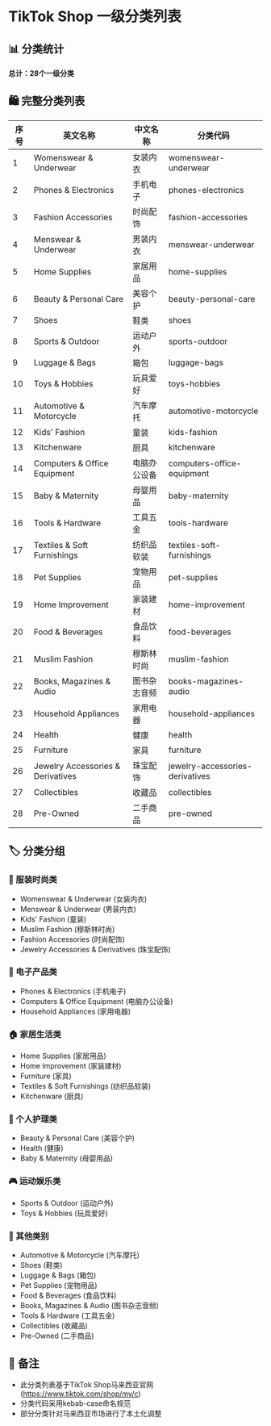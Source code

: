 # TikTok Shop 一级分类列表

## 📊 分类统计
**总计：28个一级分类**

## 🛍️ 完整分类列表

| 序号 | 英文名称 | 中文名称 | 分类代码 |
|------|----------|----------|----------|
| 1 | Womenswear & Underwear | 女装内衣 | womenswear-underwear |
| 2 | Phones & Electronics | 手机电子 | phones-electronics |
| 3 | Fashion Accessories | 时尚配饰 | fashion-accessories |
| 4 | Menswear & Underwear | 男装内衣 | menswear-underwear |
| 5 | Home Supplies | 家居用品 | home-supplies |
| 6 | Beauty & Personal Care | 美容个护 | beauty-personal-care |
| 7 | Shoes | 鞋类 | shoes |
| 8 | Sports & Outdoor | 运动户外 | sports-outdoor |
| 9 | Luggage & Bags | 箱包 | luggage-bags |
| 10 | Toys & Hobbies | 玩具爱好 | toys-hobbies |
| 11 | Automotive & Motorcycle | 汽车摩托 | automotive-motorcycle |
| 12 | Kids' Fashion | 童装 | kids-fashion |
| 13 | Kitchenware | 厨具 | kitchenware |
| 14 | Computers & Office Equipment | 电脑办公设备 | computers-office-equipment |
| 15 | Baby & Maternity | 母婴用品 | baby-maternity |
| 16 | Tools & Hardware | 工具五金 | tools-hardware |
| 17 | Textiles & Soft Furnishings | 纺织品软装 | textiles-soft-furnishings |
| 18 | Pet Supplies | 宠物用品 | pet-supplies |
| 19 | Home Improvement | 家装建材 | home-improvement |
| 20 | Food & Beverages | 食品饮料 | food-beverages |
| 21 | Muslim Fashion | 穆斯林时尚 | muslim-fashion |
| 22 | Books, Magazines & Audio | 图书杂志音频 | books-magazines-audio |
| 23 | Household Appliances | 家用电器 | household-appliances |
| 24 | Health | 健康 | health |
| 25 | Furniture | 家具 | furniture |
| 26 | Jewelry Accessories & Derivatives | 珠宝配饰 | jewelry-accessories-derivatives |
| 27 | Collectibles | 收藏品 | collectibles |
| 28 | Pre-Owned | 二手商品 | pre-owned |

## 🏷️ 分类分组

### 👗 服装时尚类
- Womenswear & Underwear (女装内衣)
- Menswear & Underwear (男装内衣)
- Kids' Fashion (童装)
- Muslim Fashion (穆斯林时尚)
- Fashion Accessories (时尚配饰)
- Jewelry Accessories & Derivatives (珠宝配饰)

### 📱 电子产品类
- Phones & Electronics (手机电子)
- Computers & Office Equipment (电脑办公设备)
- Household Appliances (家用电器)

### 🏠 家居生活类
- Home Supplies (家居用品)
- Home Improvement (家装建材)
- Furniture (家具)
- Textiles & Soft Furnishings (纺织品软装)
- Kitchenware (厨具)

### 💄 个人护理类
- Beauty & Personal Care (美容个护)
- Health (健康)
- Baby & Maternity (母婴用品)

### 🎮 运动娱乐类
- Sports & Outdoor (运动户外)
- Toys & Hobbies (玩具爱好)

### 🚗 其他类别
- Automotive & Motorcycle (汽车摩托)
- Shoes (鞋类)
- Luggage & Bags (箱包)
- Pet Supplies (宠物用品)
- Food & Beverages (食品饮料)
- Books, Magazines & Audio (图书杂志音频)
- Tools & Hardware (工具五金)
- Collectibles (收藏品)
- Pre-Owned (二手商品)

## 📝 备注
- 此分类列表基于TikTok Shop马来西亚官网 (https://www.tiktok.com/shop/my/c)
- 分类代码采用kebab-case命名规范
- 部分分类针对马来西亚市场进行了本土化调整
